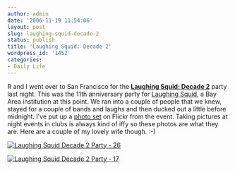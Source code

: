 ```yaml
---
author: admin
date: '2006-11-19 11:54:06'
layout: post
slug: laughing-squid-decade-2
status: publish
title: 'Laughing Squid: Decade 2'
wordpress_id: '1452'
categories:
- Daily Life
---
```


R and I went over to San Francisco for the [**Laughing Squid: Decade
2**](http://laughingsquid.com/laughing-squid-decade-2/) party last
night. This was the 11th anniversary party for [Laughing
Squid](http://www.laughingsquid.com), a Bay Area institution at this
point. We ran into a couple of people that we knew, stayed for a couple
of bands and laughs and then ducked out a little before midnight. I've
put up a [photo
set](http://www.flickr.com/photos/albill/sets/72157594382935857/) on
Flickr from the event. Taking pictures at night events in clubs is
always kind of iffy so these photos are what they are. Here are a couple
of my lovely wife though. :-)

[![Laughing Squid Decade 2 Party -
26](http://static.flickr.com/110/301075575_8a4cf9605d.jpg)](http://www.flickr.com/photos/albill/301075575/ "Photo Sharing")

[![Laughing Squid Decade 2 Party -
17](http://static.flickr.com/104/301074667_939013ac56.jpg)](http://www.flickr.com/photos/albill/301074667/ "Photo Sharing")
